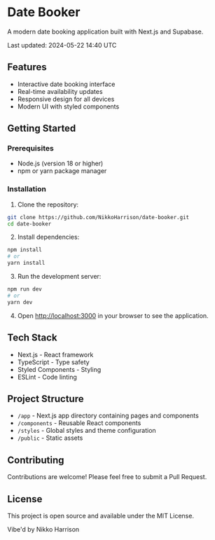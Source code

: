 # Date Booker

A modern date booking application built with Next.js and Supabase.

Last updated: 2024-05-22 14:40 UTC

## Features

- Interactive date booking interface
- Real-time availability updates
- Responsive design for all devices
- Modern UI with styled components

## Getting Started

### Prerequisites

- Node.js (version 18 or higher)
- npm or yarn package manager

### Installation

1. Clone the repository:
```bash
git clone https://github.com/NikkoHarrison/date-booker.git
cd date-booker
```

2. Install dependencies:
```bash
npm install
# or
yarn install
```

3. Run the development server:
```bash
npm run dev
# or
yarn dev
```

4. Open [http://localhost:3000](http://localhost:3000) in your browser to see the application.

## Tech Stack

- Next.js - React framework
- TypeScript - Type safety
- Styled Components - Styling
- ESLint - Code linting

## Project Structure

- `/app` - Next.js app directory containing pages and components
- `/components` - Reusable React components
- `/styles` - Global styles and theme configuration
- `/public` - Static assets

## Contributing

Contributions are welcome! Please feel free to submit a Pull Request.

## License

This project is open source and available under the MIT License.

Vibe'd by Nikko Harrison

